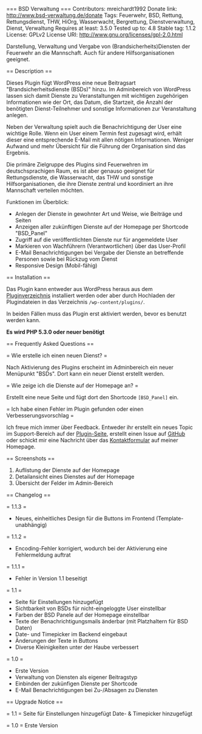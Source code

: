 === BSD Verwaltung ===
Contributors: mreichardt1992
Donate link: http://www.bsd-verwaltung.de/donate
Tags: Feuerwehr, BSD, Rettung, Rettungsdienst, THW, HiOrg, Wasserwacht, Bergrettung, Dienstverwaltung, Dienst, Verwaltung
Requires at least: 3.5.0
Tested up to: 4.8
Stable tag: 1.1.2
License: GPLv2
License URI: http://www.gnu.org/licenses/gpl-2.0.html

Darstellung, Verwaltung und Vergabe von (Brandsicherheits)Diensten der Feuerwehr an die Mannschaft. Auch f&uuml;r andere Hilfsorganisationen geeignet.

== Description ==

Dieses Plugin f&uuml;gt WordPress eine neue Beitragsart "Brandsicherheitsdienste (BSDs)" hinzu. Im Adminbereich von WordPress lassen sich damit Dienste zu Veranstaltungen mit wichtigen zugeh&ouml;rigen Informationen wie der Ort, das Datum, die Startzeit, die Anzahl der ben&ouml;tigten Dienst-Teilnehmer und sonstige Informationen zur Veranstaltung anlegen.

Neben der Verwaltung spielt auch die Benachrichtigung der User eine wichtige Rolle. Wenn ein User einem Termin fest zugesagt wird, erh&auml;lt dieser eine entsprechende E-Mail mit allen n&ouml;tigen Informationen. Weniger Aufwand und mehr &Uuml;bersicht f&uuml;r die F&uuml;hrung der Organisation sind das Ergebnis.

Die prim&auml;re Zielgruppe des Plugins sind Feuerwehren im deutschsprachigen Raum, es ist aber genauso geeignet f&uuml;r Rettungsdienste, die Wasserwacht, das THW und sonstige Hilfsorganisationen, die ihre Dienste zentral und koordiniert an ihre Mannschaft verteilen m&ouml;chten.

Funktionen im &Uuml;berblick:

* Anlegen der Dienste in gewohnter Art und Weise, wie Beitr&auml;ge und Seiten
* Anzeigen aller zuk&uuml;nftigen Dienste auf der Homepage per Shortcode "BSD_Panel"
* Zugriff auf die ver&ouml;ffentlichten Dienste nur f&uuml;r angemeldete User
* Markieren von Wachf&uuml;hrern (Verantwortlichen) &uuml;ber das User-Profil
* E-Mail Benachrichtigungen bei Vergabe der Dienste an betreffende Personen sowie bei R&uuml;ckzug vom Dienst
* Responsive Design (Mobil-f&auml;hig)

== Installation ==

Das Plugin kann entweder aus WordPress heraus aus dem [Pluginverzeichnis](https://wordpress.org/plugins/bsd-verwaltung/) installiert werden oder aber durch Hochladen der Plugindateien in das Verzeichnis `/wp-content/plugins/`.

In beiden F&auml;llen muss das Plugin erst aktiviert werden, bevor es benutzt werden kann.

__Es wird PHP 5.3.0 oder neuer ben&ouml;tigt__

== Frequently Asked Questions ==

= Wie erstelle ich einen neuen Dienst? =

Nach Aktivierung des Plugins erscheint im Adminbereich ein neuer Men&uuml;punkt "BSDs". Dort kann ein neuer Dienst erstellt werden.

= Wie zeige ich die Dienste auf der Homepage an? =

Erstellt eine neue Seite und f&uuml;gt dort den Shortcode `[BSD_Panel]` ein.

= Ich habe einen Fehler im Plugin gefunden oder einen Verbesserungsvorschlag =

Ich freue mich immer &uuml;ber Feedback. Entweder ihr erstellt ein neues Topic im Support-Bereich auf der [Plugin-Seite](https://wordpress.org/plugins/bsd-verwaltung/), erstellt einen Issue auf [GitHub](https://github.com/mreichardt1992/wp-bsd-verwaltung/issues) oder schickt mir eine Nachricht &uuml;ber das [Kontaktformular](http://bsd-verwaltung.de) auf meiner Homepage.

== Screenshots ==

1. Auflistung der Dienste auf der Homepage
2. Detailansicht eines Dienstes auf der Homepage
3. &Uuml;bersicht der Felder im Admin-Bereich

== Changelog ==

= 1.1.3 =
* Neues, einheitliches Design für die Buttons im Frontend (Template-unabhängig)

= 1.1.2 =
* Encoding-Fehler korrigiert, wodurch bei der Aktivierung eine Fehlermeldung auftrat

= 1.1.1 =
* Fehler in Version 1.1 beseitigt

= 1.1 =
* Seite für Einstellungen hinzugefügt
* Sichtbarkeit von BSDs für nicht-eingeloggte User einstellbar
* Farben der BSD Panele auf der Homepage einstellbar
* Texte der Benachrichtigungsmails änderbar (mit Platzhaltern für BSD Daten)
* Date- und Timepicker im Backend eingebaut
* Änderungen der Texte in Buttons
* Diverse Kleinigkeiten unter der Haube verbessert

= 1.0 =
* Erste Version
* Verwaltung von Diensten als eigener Beitragstyp
* Einbinden der zuk&uuml;nfigen Dienste per Shortcode
* E-Mail Benachrichtigungen bei Zu-/Absagen zu Diensten

== Upgrade Notice ==

= 1.1 =
Seite für Einstellungen hinzugefügt
Date- & Timepicker hinzugefügt


= 1.0 =
Erste Version